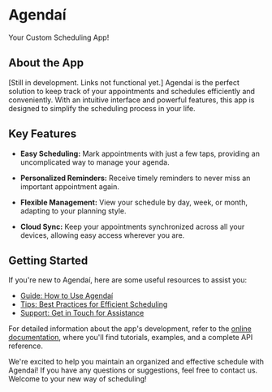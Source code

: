 # Agendaí

Your Custom Scheduling App!

## About the App

[Still in development. Links not functional yet.]
Agendaí is the perfect solution to keep track of your appointments and schedules efficiently and conveniently. With an intuitive interface and powerful features, this app is designed to simplify the scheduling process in your life.

## Key Features

- **Easy Scheduling:** Mark appointments with just a few taps, providing an uncomplicated way to manage your agenda.

- **Personalized Reminders:** Receive timely reminders to never miss an important appointment again.

- **Flexible Management:** View your schedule by day, week, or month, adapting to your planning style.

- **Cloud Sync:** Keep your appointments synchronized across all your devices, allowing easy access wherever you are.

## Getting Started

If you're new to Agendaí, here are some useful resources to assist you:

- [Guide: How to Use Agendaí](https://agendai.brenoitalo.com/guide)
- [Tips: Best Practices for Efficient Scheduling](https://agendai.brenoitalo.com/tips)
- [Support: Get in Touch for Assistance](https://agendai.brenoitalo.com/support)

For detailed information about the app's development, refer to the
[online documentation](https://agendai.brenoitalo.com/documentation), where you'll find tutorials, examples, and a complete API reference.

We're excited to help you maintain an organized and effective schedule with Agendaí! If you have any questions or suggestions, feel free to contact us. Welcome to your new way of scheduling!
